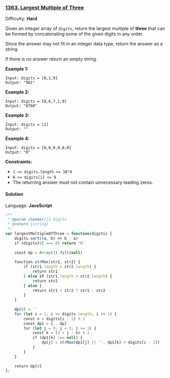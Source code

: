 ### [1363\. Largest Multiple of Three](https://leetcode.com/problems/largest-multiple-of-three/)

Difficulty: **Hard**


Given an integer array of `digits`, return the largest multiple of **three** that can be formed by concatenating some of the given digits in any order.

Since the answer may not fit in an integer data type, return the answer as a string.

If there is no answer return an empty string.

**Example 1:**

```
Input: digits = [8,1,9]
Output: "981"
```

**Example 2:**

```
Input: digits = [8,6,7,1,0]
Output: "8760"
```

**Example 3:**

```
Input: digits = [1]
Output: ""
```

**Example 4:**

```
Input: digits = [0,0,0,0,0,0]
Output: "0"
```

**Constraints:**

*   `1 <= digits.length <= 10^4`
*   `0 <= digits[i] <= 9`
*   The returning answer must not contain unnecessary leading zeros.


#### Solution

Language: **JavaScript**

```javascript
/**
 * @param {number[]} digits
 * @return {string}
 */
var largestMultipleOfThree = function(digits) {
    digits.sort((a, b) => b - a)
    if (digits[0] === 0) return '0'
    
    const dp = Array(3).fill(null)
    
    function strMax(str1, str2) {
        if (str1.length > str2.length) {
            return str1
        } else if (str1.length < str2.length) {
            return str2
        } else {
            return str1 > str2 ? str1 : str2
        }
    }
    
    dp[0] = ''
    for (let i = 1; i <= digits.length; i += 1) {
        const n = digits[i - 1] % 3
        const dp1 = [...dp]
        for (let j = 0; j < 3; j += 1) {
            const k = (3 + j - n) % 3
            if (dp1[k] !== null) {
                dp[j] = strMax(dp1[j] || '', dp1[k] + digits[i - 1])
            }
        }
    }
    
    return dp[0]
};
```